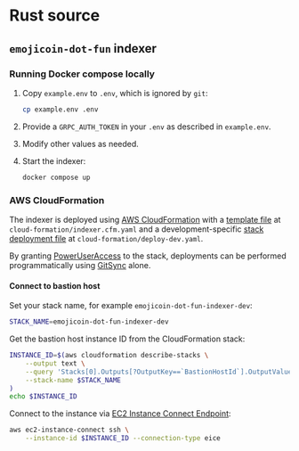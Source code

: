 <!--- cspell:word eice -->

# Rust source

## `emojicoin-dot-fun` indexer

### Running Docker compose locally

1. Copy `example.env` to `.env`, which is ignored by `git`:

   ```sh
   cp example.env .env
   ```

1. Provide a `GRPC_AUTH_TOKEN` in your `.env` as described in `example.env`.

1. Modify other values as needed.

1. Start the indexer:

   ```sh
   docker compose up
   ```

### AWS CloudFormation

The indexer is deployed using [AWS CloudFormation] with a [template file] at
`cloud-formation/indexer.cfm.yaml` and a development-specific
[stack deployment file] at `cloud-formation/deploy-dev.yaml`.

By granting [PowerUserAccess] to the stack, deployments can be performed
programmatically using [GitSync] alone.

#### Connect to bastion host

Set your stack name, for example `emojicoin-dot-fun-indexer-dev`:

```sh
STACK_NAME=emojicoin-dot-fun-indexer-dev
```

Get the bastion host instance ID from the CloudFormation stack:

```sh
INSTANCE_ID=$(aws cloudformation describe-stacks \
    --output text \
    --query 'Stacks[0].Outputs[?OutputKey==`BastionHostId`].OutputValue' \
    --stack-name $STACK_NAME
)
echo $INSTANCE_ID
```

Connect to the instance via [EC2 Instance Connect Endpoint]:

```sh
aws ec2-instance-connect ssh \
    --instance-id $INSTANCE_ID --connection-type eice
```

[aws cloudformation]: https://docs.aws.amazon.com/AWSCloudFormation/latest/UserGuide/Welcome.html
[ec2 instance connect endpoint]: https://docs.aws.amazon.com/AWSEC2/latest/UserGuide/connect-using-eice.html
[gitsync]: https://docs.aws.amazon.com/AWSCloudFormation/latest/UserGuide/git-sync.html
[poweruseraccess]: https://docs.aws.amazon.com/aws-managed-policy/latest/reference/PowerUserAccess.html
[stack deployment file]: https://docs.aws.amazon.com/AWSCloudFormation/latest/UserGuide/git-sync-concepts-terms.html
[template file]: https://docs.aws.amazon.com/AWSCloudFormation/latest/UserGuide/gettingstarted.templatebasics.html
